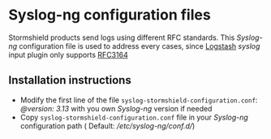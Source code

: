 # Syslog-ng configuration files

Stormshield products send logs using different RFC standards. This _Syslog-ng_ configuration file is used to address every cases, since [Logstash](https://www.elastic.co/guide/en/logstash/current/plugins-inputs-syslog.html) _syslog_ input plugin only supports [RFC3164](https://www.ietf.org/rfc/rfc3164.txt)

## Installation instructions

* Modify the first line of the file `syslog-stormshield-configuration.conf`: _@version: 3.13_ with you own _Syslog-ng_ version if needed
* Copy `syslog-stormshield-configuration.conf` file in your _Syslog-ng_ configuration path ( Default: _/etc/syslog-ng/conf.d/_)
